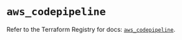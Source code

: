 # `aws_codepipeline`

Refer to the Terraform Registry for docs: [`aws_codepipeline`](https://registry.terraform.io/providers/hashicorp/aws/6.16.0/docs/resources/codepipeline).

